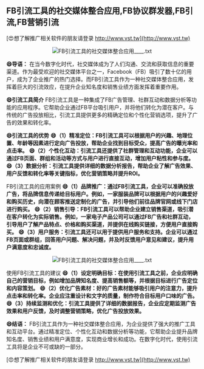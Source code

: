 ## **FB引流工具的社交媒体整合应用,FB协议群发器,FB引流,FB营销引流**

[😍想了解推广相关软件的朋友请登录 http://www.vst.tw](http://www.vst.tw)

 <center><img src="https://vst.tw/MP4/tuiguang/png/6.png" alt="FB引流工具的社交媒体整合应用____.txt"></center>

**😄导语：**
在当今数字化时代，社交媒体成为了人们沟通、交流和获取信息的重要渠道。作为最受欢迎的社交媒体平台之一，Facebook（FB）吸引了数十亿的用户，成为了企业推广的热门选择。而FB引流工具作为一种社交媒体整合应用，发挥着巨大的引流效应，在提升企业知名度和销售业绩方面发挥着重要作用。

**😄引流工具简介**
FB引流工具是一种集成了FB广告管理、社群互动和数据分析等功能的应用程序。它帮助企业通过FB平台吸引用户，并将他们转化为潜在客户。与传统的广告投放相比，引流工具提供更多的精确定位和个性化营销选项，提升了广告的效果和转化率。

**😄引流工具的优势**
**😄（1）精准定位：FB引流工具可以根据用户的兴趣、地理位置、年龄等因素进行定向广告投放，帮助企业找到目标受众，提高广告的曝光率和点击率。**
**😄（2）个性化互动：引流工具还提供了社群管理和互动功能，企业可以通过FB页面、群组和活动等方式与用户进行直接互动，增加用户粘性和参与度。**
**😄（3）数据分析：引流工具提供详细的数据分析报告，帮助企业了解广告效果、用户反馈和转化率等关键指标，优化营销策略并提升ROI。**

FB引流工具的应用案例
**😄（1）品牌推广：通过FB引流工具，企业可以准确投放广告，将品牌信息传递给目标用户。例如，一家服装品牌可以根据用户的兴趣爱好和购买历史，向潜在顾客推送定制化的广告，并引导他们前往品牌官网或线下门店进行购买。**
**😄（2）销售引导：FB引流工具可以帮助企业建立销售渠道，吸引潜在客户转化为实际销售。例如，一家电子产品公司可以通过FB广告和社群互动，引导用户了解产品特点、价格和购买渠道，并提供在线购买链接，方便用户直接购买。**
**😄（3）用户服务：引流工具还可以用于提供用户服务和支持。企业可以通过FB页面或群组，回答用户问题、解决问题，并及时反馈用户意见和建议，提升用户满意度和忠诚度。**

 <center><img src="https://vst.tw/MP4/tuiguang/png/1.png" alt="FB引流工具的社交媒体整合应用____.txt"></center>

使用FB引流工具的建议
**😄（1）设定明确目标：在使用引流工具之前，企业应明确自己的营销目标，例如增加品牌知名度、提高销售额等，并根据目标进行广告定位和内容策划。**
**😄（2）优化广告素材：好的广告素材能够吸引用户的注意力，提升点击率和转化率。企业应注重设计和文字的质量，制作符合目标用户口味的广告。**
**😄（3）持续监测和优化：引流工具提供了详细的数据报告，企业应定期监测广告效果和用户反馈，及时调整营销策略，优化广告投放效果。**

**😄结语：**
FB引流工具作为一种社交媒体整合应用，为企业提供了强大的推广工具和互动平台。通过精准定位、个性化互动和数据分析等功能，它帮助企业提升品牌知名度、销售业绩和用户满意度，实现商业增长和成功。在数字化时代，使用引流工具将是企业不可或缺的一部分。

[😍想了解推广相关软件的朋友请登录 http://www.vst.tw](http://www.vst.tw)



